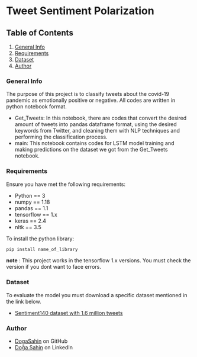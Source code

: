 # Tweet Sentiment Polarization

## Table of Contents

1. [General Info](#general-info)
2. [Requirements](#requirements)
3. [Dataset](#dataset)
4. [Author](#author)

### General Info

The purpose of this project is to classify tweets about the covid-19 pandemic as emotionally positive or negative. All codes are written in python notebook format. 
- Get_Tweets: In this notebook, there are codes that convert the desired amount of tweets into pandas dataframe format, using the desired keywords from Twitter, and cleaning them with NLP techniques and performing the classification process.
- main: This notebook contains codes for LSTM model training and making predictions on the dataset we got from the Get_Tweets notebook.

### Requirements

Ensure you have met the following requirements:
- Python == 3
- numpy == 1.18
- pandas == 1.1
- tensorflow == 1.x
- keras == 2.4
- nltk == 3.5

To install the python library:
```bash
pip install name_of_library
```

**note** : This project works in the tensorflow 1.x versions. You must check the version if you dont want to face errors.

### Dataset
To evaluate the model you must download a specific dataset mentioned in the link below.
- [Sentiment140 dataset with 1.6 million tweets](https://www.kaggle.com/kazanova/sentiment140)

### Author

- [DogaSahin](https://github.com/DogaSahin) on GitHub
- [Doğa Şahin](https://www.linkedin.com/in/do%C4%9Fa-%C5%9Fahin/) on LinkedIn
